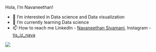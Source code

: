 Hola, I’m Navaneethan!

- 👀 I’m interested in Data science and Data visualization
- 🌱 I’m currently learning Data science
- 📫 How to reach me LinkedIn - [Navaneethan Sivamani](https://www.linkedin.com/in/navaneethansivamani/), Instagram - [tis_iz_nava](https://www.instagram.com/tis_iz_nava)


<img src ="https://github-readme-stats.vercel.app/api?username=NavaneethanGokul&&show_icons=true&title_color=ffffff&icon_color=bb2acf&text_color=daf7dc&bg_color=151515">
